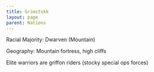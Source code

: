 ```yaml
---
title: Grimstokk
layout: page
parent: Nations
---
```


Racial Majority: Dwarven (Mountain)

Geography: Mountain fortress, high cliffs

Elite warriors are griffon riders (stocky special ops forces)
